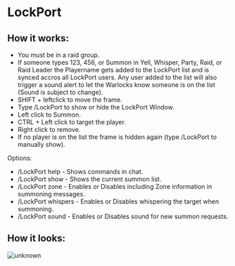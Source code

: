 # LockPort

## How it works:

- You must be in a raid group.
- If someone types 123, 456, or Summon in Yell, Whisper, Party, Raid, or Raid Leader the Playername gets added to the LockPort list and is synced accros all LockPort users. Any user added to the list will also trigger a sound alert to let the Warlocks know someone is on the list (Sound is subject to change). 
- SHIFT + leftclick to move the frame.
- Type /LockPort to show or hide the LockPort Window.  
- Left click to Summon.
- CTRL + Left click to target the player.
- Right click to remove.
- If no player is on the list the frame is hidden again (type /LockPort to manually show).

Options:

- /LockPort help - Shows commands in chat.
- /LockPort show - Shows the current summon list.
- /LockPort zone - Enables or Disables including Zone information in summoning messages.
- /LockPort whispers - Enables or Disables whispering the target when summoning.
- /LockPort sound - Enables or Disables sound for new summon requests.

## How it looks:
![unknown](https://user-images.githubusercontent.com/90982783/151510149-e143f93f-ea5a-455a-9f51-e374f127b933.png)
